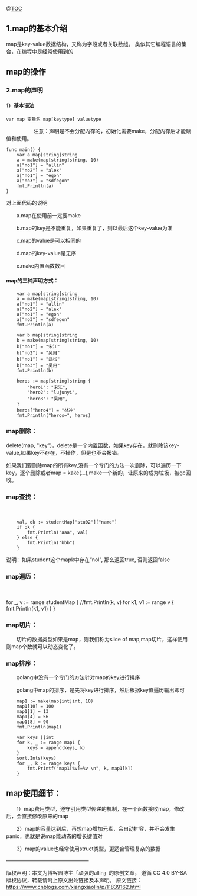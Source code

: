 @[TOC](golang之map的使用声明)
## 1.map的基本介绍

map是key-value数据结构，又称为字段或者关联数组。
类似其它编程语言的集合，在编程中是经常使用到的

## map的操作
### 2.map的声明

#### 1）基本语法
```
var map 变量名 map[keytype] valuetype
```
　　　　　
注意：声明是不会分配内存的，初始化需要make，分配内存后才能赋值和使用。
```text
func main() {
    var a map[string]string
    a = make(map[string]string, 10)
    a["no1"] = "allin"
    a["no2"] = "alex"
    a["no1"] = "egon"
    a["no3"] = "sdfegon"
    fmt.Println(a)
}
```

对上面代码的说明

　　a.map在使用前一定要make

　　b.map的key是不能重复，如果重复了，则以最后这个key-value为准

　　c.map的value是可以相同的

　　d.map的key-value是无序

　　e.make内置函数数目

 

#### map的三种声明方式：
```text
    var a map[string]string
    a = make(map[string]string, 10)
    a["no1"] = "allin"
    a["no2"] = "alex"
    a["no1"] = "egon"
    a["no3"] = "sdfegon"
    fmt.Println(a)

    var b map[string]string
    b = make(map[string]string, 10)
    b["no1"] = "宋江"
    b["no2"] = "吴用"
    b["no1"] = "武松"
    b["no3"] = "吴用"
    fmt.Println(b)

    heros := map[string]string {
        "hero1": "宋江",
        "hero2": "lujunyi",
        "hero3": "吴用",
    }
    heros["hero4"] = "林冲"
    fmt.Println("heros=", heros)
```

### map删除：

delete(map, "key")，delete是一个内置函数，如果key存在，就删除该key-value,如果key不存在，不操作，但是也不会报错。

如果我们要删除map的所有key,没有一个专门的方法一次删除，可以遍历一下key，逐个删除或者map = kake(...),make一个新的，让原来的成为垃圾，被gc回收。

### map查找：

　　
```text
    val, ok := studentMap["stu02"]["name"]
    if ok {
        fmt.Println("aaa", val)
    } else {
        fmt.Println("bbb")
    }
```

说明：如果student这个mapk中存在“nol", 那么返回true, 否则返回false

### map遍历：

　　

for _, v := range studentMap {
        //fmt.Println(k, v)
        for k1, v1 := range v {
            fmt.Println(k1, v1)
        }
    }
### map切片：

　　切片的数据类型如果是map，则我们称为slice of map,map切片，这样使用则map个数就可以动态变化了。

### map排序：

　　golang中没有一个专门的方法针对map的key进行排序

　　golang中map的排序，是先将key进行排序，然后根据key值遍历输出即可
```text
    map1 := make(map[int]int, 10)
    map1[10] = 100
    map1[1] = 13
    map1[4] = 56
    map1[8] = 90
    fmt.Println(map1)

    var keys []int
    for k, _ := range map1 {
        keys = append(keys, k)
    }
    sort.Ints(keys)
    for _, k := range keys {
        fmt.Printf("map1[%v]=%v \n", k, map1[k])
    }
```

## map使用细节：

　　1）map费用类型，遵守引用类型传递的机制，在一个函数接收map，修改后，会直接修改原来的map

　　2）map的容量达到后，再想map增加元素，会自动扩容，并不会发生panic，也就是说map能动态的增长键值对

　　3）map的value也经常使用struct类型，更适合管理复杂的数据






————————————————

版权声明：本文为博客园博主「顽强的allin」的原创文章，
遵循 CC 4.0 BY-SA 版权协议，转载请附上原文出处链接及本声明。
原文链接：https://www.cnblogs.com/xiangxiaolin/p/11839162.html




